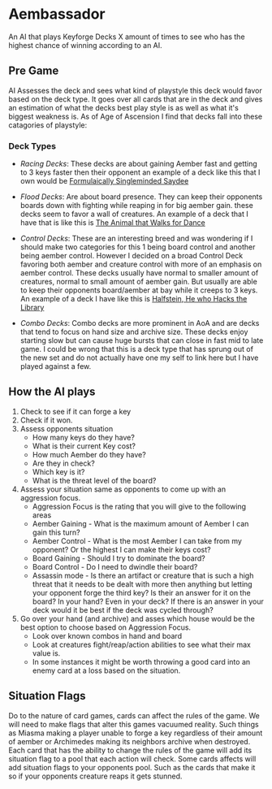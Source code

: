 # Aembassador

An AI that plays Keyforge Decks X amount of times to see who has the highest chance of winning according to an AI.

## Pre Game
AI Assesses the deck and sees what kind of playstyle this deck would favor based on the deck type. It goes over all cards that are in the deck and gives an estimation of what the decks best play style is as well as what it's biggest weakness is. As of Age of Ascension I find that decks fall into these catagories of playstyle:

### Deck Types

- *Racing Decks*: These decks are about gaining Aember fast and getting to 3 keys faster then their opponent an example of a deck like this that I own would be [Formulaically Singleminded Saydee](https://keyforge-compendium.com/decks/de0d7ac3-de52-499f-9c4e-96d1209ca6a7)

- *Flood Decks*: Are about board presence. They can keep their opponents boards down with fighting while reaping in for big aember gain. these decks seem to favor a wall of creatures. An example of a deck that I have that is like this is [The Animal that Walks for Dance](https://keyforge-compendium.com/decks/26f0c80c-f59a-4db2-a14a-aa6a12db0af4)

- *Control Decks*: These are an interesting breed and was wondering if I should make two categories for this 1 being board control and another being aember control. However I decided on a broad Control Deck favoring both aember and creature control with more of an emphasis on aember control. These decks usually have normal to smaller amount of creatures, normal to small amount of aember gain. But usually are able to keep their opponents board/aember at bay while it creeps to 3 keys. An example of a deck I have like this is [Halfstein, He who Hacks the Library](https://keyforge-compendium.com/decks/7d69a2da-2a28-4576-873d-81633b26a5d2)

- *Combo Decks*: Combo decks are more prominent in AoA and are decks that tend to focus on hand size and archive size. These decks enjoy starting slow but can cause huge bursts that can close in fast mid to late game. I could be wrong that this is a deck type that has sprung out of the new set and do not actually have one my self to link here but I have played against a few.

## How the AI plays
1. Check to see if it can forge a key
2. Check if it won.
3. Assess opponents situation
    - How many keys do they have?
    - What is their current Key cost?
    - How much Aember do they have?
    - Are they in check?
    - Which key is it?
    - What is the threat level of the board?
4. Assess your situation same as opponents to come up with an aggression focus.
    - Aggression Focus is the rating that you will give to the following areas
    - Aember Gaining - What is the maximum amount of Aember I can gain this turn?
    - Aember Control - What is the most Aember I can take from my opponent? Or the highest I can make their keys cost?
    - Board Gaining - Should I try to dominate the board?
    - Board Control - Do I need to dwindle their board?
    - Assassin mode - Is there an artifact or creature that is such a high threat that it needs to be dealt with more then anything but letting your opponent forge the third key? Is their an answer for it on the board? In your hand? Even in your deck? If there is an answer in your deck would it be best if the deck was cycled through?
5. Go over your hand (and archive) and asses which house would be the best option to choose based on Aggression Focus.
    - Look over known combos in hand and board
    - Look at creatures fight/reap/action abilities to see what their max value is.
    - In some instances it might be worth throwing a good card into an enemy card at a loss based on the situation.


## Situation Flags
Do to the nature of card games, cards can affect the rules of the game. We will need to make flags that alter this games vacuumed reality. Such things as Miasma making a player unable to forge a key regardless of their amount of aember or Archimedes making its neighbors archive when destroyed. Each card that has the ability to change the rules of the game will add its situation flag to a pool that each action will check. Some cards affects will add situation flags to your opponents pool. Such as the cards that make it so if your opponents creature reaps it gets stunned.
